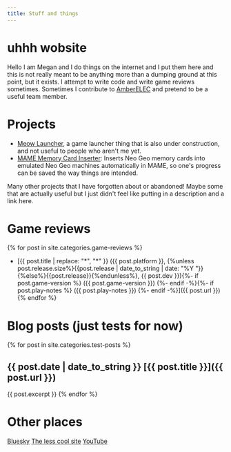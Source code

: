 ```yaml
---
title: Stuff and things
---
```


# uhhh wobsite

Hello I am Megan and I do things on the internet and I put them here and this is not really meant to be anything more than a dumping ground at this point, but it exists. I attempt to write code and write game reviews sometimes. Sometimes I contribute to [AmberELEC](https://amberelec.org) and pretend to be a useful team member.

# Projects

- [Meow Launcher](https://miss-inputs.github.io/Meow-Launcher), a game launcher thing that is also under construction, and not useful to people who aren't me yet.
- [MAME Memory Card Inserter](https://github.com/Miss-Inputs/MAME-Memory-Card-Inserter): Inserts Neo Geo memory cards into emulated Neo Geo machines automatically in MAME, so one's progress can be saved the way things are intended.

Many other projects that I have forgotten about or abandoned! Maybe some that are actually useful but I just didn't feel like putting in a description and a link here.

# Game reviews

{% for post in site.categories.game-reviews %}
- [{{ post.title | replace: "*", "\*" }} ({{ post.platform }}, {%unless post.release.size%}{{post.release | date_to_string | date: "%Y "}}{%else%}{{post.release}}{%endunless%}, {{ post.dev }}){%- if post.game-version %} ({{ post.game-version }}) {%- endif -%}{%- if post.play-notes %} ({{ post.play-notes }}) {%- endif -%}]({{ post.url }})
{% endfor %}

# Blog posts (just tests for now)

{% for post in site.categories.test-posts %}
## {{ post.date | date_to_string }} [{{ post.title }}]({{ post.url }})
{{ post.excerpt }}
{% endfor %}

# Other places
[Bluesky](https://bsky.app/profile/miss-inputs.bsky.social)
[The less cool site](https://twitter.com/miss_inputs)
[YouTube](https://www.youtube.com/channel/UC8-LZ9t9ojFCraMYuXuj1ZA)
